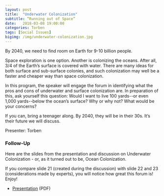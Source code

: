 ```yaml
---
layout: post
title:  "Underwater Colonization"
subtitle: “Running out of Space” 
date:   2018-03-08 19:00:00
categories: Torben 
tags: [Social Issues]
bigimg: /img/underwater-colonization.jpg
---
```


By 2040, we need to find room on Earth for 9-10 billion people. 

Space exploration is one option. Another is colonizing the oceans. After all, 3/4 of the Earth’s surface is covered with water. There are many ideas for both surface and sub-surface colonies, and such colonization may well be a faster and cheaper way than space colonization. 

In this program, the speaker will engage the forum in identifying what the pros and cons of underwater and surface colonization are. In preparation of this, ask yourself this question: Would I want to live 100 yards--or even 1,000 yards--below the ocean’s surface? Why or why not? What would be your concerns? 

If you can, bring a teenager along. By 2040, they will be in their 30s. It’s their future we will discuss.

Presenter: Torben

### Follow-Up

Here are the slides from the presentation and discussion on Underwater Colonization - or, as it turned out to be, Ocean Colonization.

If you compare slide 21 (created during the discussion) with slide 22 and 23 (considerations made by experts), you will notice how great this forum is! Enjoy!

* [Presentation](/assets/present/2018/underwater-colonization.pdf) (PDF)